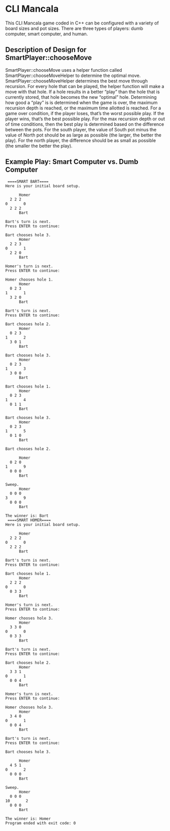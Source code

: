 # CLI Mancala
This CLI Mancala game coded in C++ can be configured with a variety of board sizes and pot sizes. There are three types of players: dumb computer, smart computer, and human.

## Description of Design for SmartPlayer::chooseMove
SmartPlayer::chooseMove uses a helper function called SmartPlayer::chooseMoveHelper to determine the optimal move. SmartPlayer::chooseMoveHelper determines the best move through recursion. For every hole that can be played, the helper function will make a move with that hole. If a hole results in a better “play” than the hole that is currently stored, that hole becomes the new “optimal” hole. Determining how good a “play” is is determined when the game is over, the maximum recursion depth is reached, or the maximum time allotted is reached.  For a game over condition, if the player loses, that’s the worst possible play. If the player wins, that’s the best possible play. For the max recursion depth or out of time conditions, then the best play is determined based on the difference between the pots. For the south player, the value of South pot minus the value of North pot should be as large as possible (the larger, the better the play). For the north player, the difference should be as small as possible (the smaller the better the play).

## Example Play: Smart Computer vs. Dumb Computer
```
 ====SMART BART====
Here is your initial board setup.

      Homer
  2 2 2 
0       0
  2 2 2 
      Bart

Bart's turn is next.
Press ENTER to continue: 

Bart chooses hole 3.
      Homer
  2 2 3 
0       1
  2 2 0 
      Bart

Homer's turn is next.
Press ENTER to continue: 

Homer chooses hole 1.
      Homer
  0 2 3 
1       1
  3 2 0 
      Bart

Bart's turn is next.
Press ENTER to continue: 

Bart chooses hole 2.
      Homer
  0 2 3 
1       2
  3 0 1 
      Bart

Bart chooses hole 3.
      Homer
  0 2 3 
1       3
  3 0 0 
      Bart

Bart chooses hole 1.
      Homer
  0 2 3 
1       4
  0 1 1 
      Bart

Bart chooses hole 3.
      Homer
  0 2 3 
1       5
  0 1 0 
      Bart

Bart chooses hole 2.

      Homer
  0 2 0 
1       9
  0 0 0 
      Bart

Sweep.
      Homer
  0 0 0 
3       9
  0 0 0 
      Bart

The winner is: Bart
 ====SMART HOMER====
Here is your initial board setup.

      Homer
  2 2 2 
0       0
  2 2 2 
      Bart

Bart's turn is next.
Press ENTER to continue: 

Bart chooses hole 1.
      Homer
  2 2 2 
0       0
  0 3 3 
      Bart

Homer's turn is next.
Press ENTER to continue: 

Homer chooses hole 3.
      Homer
  3 3 0 
0       0
  0 3 3 
      Bart

Bart's turn is next.
Press ENTER to continue: 

Bart chooses hole 2.
      Homer
  3 3 1 
0       1
  0 0 4 
      Bart

Homer's turn is next.
Press ENTER to continue: 

Homer chooses hole 3.
      Homer
  3 4 0 
0       1
  0 0 4 
      Bart

Bart's turn is next.
Press ENTER to continue: 

Bart chooses hole 3.

      Homer
  4 5 1 
0       2
  0 0 0 
      Bart

Sweep.
      Homer
  0 0 0 
10       2
  0 0 0 
      Bart

The winner is: Homer
Program ended with exit code: 0
```

